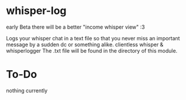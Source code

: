 # whisper-log

early Beta there will be a better "income whisper view" :3

 Logs your whisper chat in a text file so that you never miss an important message by a sudden dc or something alike.
 clientless whisper & whisperlogger
 The .txt file will be found in the directory of this module.
 
 # To-Do
nothing currently
